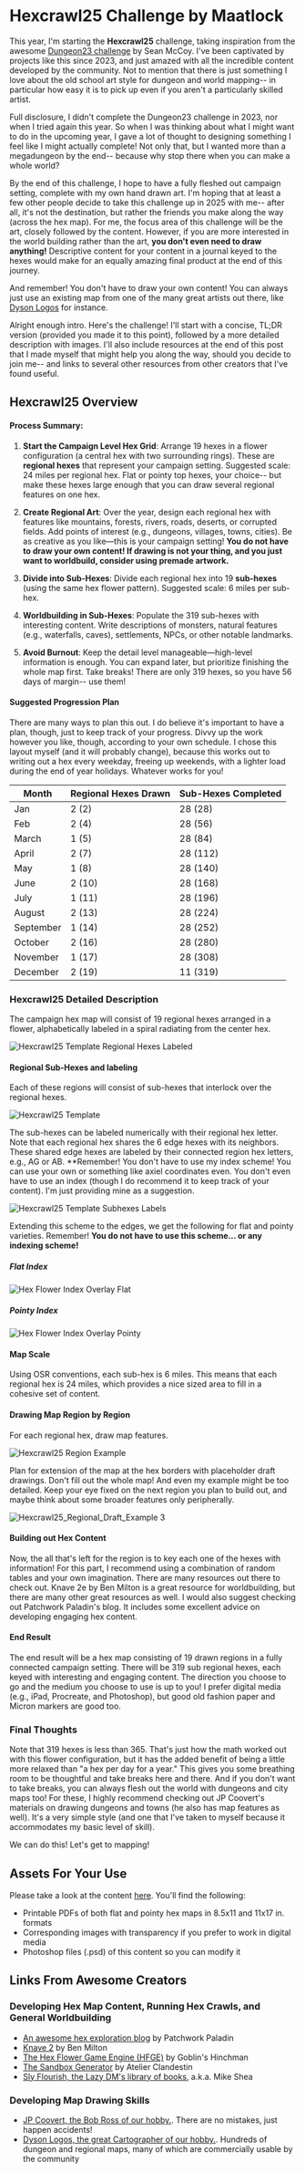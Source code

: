 # Hexcrawl25 Challenge by Maatlock

This year, I'm starting the **Hexcrawl25** challenge, taking inspiration from the awesome [Dungeon23 challenge](https://seanmccoy.substack.com/p/dungeon23) by Sean McCoy. I've been captivated by projects like this since 2023, and just amazed with all the incredible content developed by the community. Not to mention that there is just something I love about the old school art style for dungeon and world mapping-- in particular how easy it is to pick up even if you aren't a particularly skilled artist.

Full disclosure, I didn't complete the Dungeon23 challenge in 2023, nor when I tried again this year. So when I was thinking about what I might want to do in the upcoming year, I gave a lot of thought to designing something I feel like I might actually complete! Not only that, but I wanted more than a megadungeon by the end-- because why stop there when you can make a whole world?

By the end of this challenge, I hope to have a fully fleshed out campaign setting, complete with my own hand drawn art. I'm hoping that at least a few other people decide to take this challenge up in 2025 with me-- after all, it's not the destination, but rather the friends you make along the way (across the hex map). For me, the focus area of this challenge will be the art, closely followed by the content. However, if you are more interested in the world building rather than the art, **you don't even need to draw anything!** Descriptive content for your content in a journal keyed to the hexes would make for an equally amazing final product at the end of this journey.

And remember! You don't have to draw your own content! You can always just use an existing map from one of the many great artists out there, like [Dyson Logos](https://dysonlogos.blog/2024/12/13/the-autumn-lands-hex-map-e/) for instance.

Alright enough intro. Here's the challenge! I'll start with a concise, TL;DR version (provided you made it to this point), followed by a more detailed description with images. I'll also include resources at the end of this post that I made myself that might help you along the way, should you decide to join me-- and links to several other resources from other creators that I've found useful.

## Hexcrawl25 Overview

#### Process Summary:

1. **Start the Campaign Level Hex Grid**: Arrange 19 hexes in a flower configuration (a central hex with two surrounding rings). These are **regional hexes** that represent your campaign setting. Suggested scale: 24 miles per regional hex. Flat or pointy top hexes, your choice-- but make these hexes large enough that you can draw several regional features on one hex.

2. **Create Regional Art**: Over the year, design each regional hex with features like mountains, forests, rivers, roads, deserts, or corrupted fields. Add points of interest (e.g., dungeons, villages, towns, cities). Be as creative as you like—this is your campaign setting! **You do not have to draw your own content! If drawing is not your thing, and you just want to worldbuild, consider using premade artwork.**

3. **Divide into Sub-Hexes**: Divide each regional hex into 19 **sub-hexes** (using the same hex flower pattern). Suggested scale: 6 miles per sub-hex. 

4. **Worldbuilding in Sub-Hexes**: Populate the 319 sub-hexes with interesting content. Write descriptions of monsters, natural features (e.g., waterfalls, caves), settlements, NPCs, or other notable landmarks.

5. **Avoid Burnout**: Keep the detail level manageable—high-level information is enough. You can expand later, but prioritize finishing the whole map first. Take breaks! There are only 319 hexes, so you have 56 days of margin-- use them!

#### Suggested Progression Plan

There are many ways to plan this out. I do believe it's important to have a plan, though, just to keep track of your progress. Divvy up the work however you like, though, according to your own schedule. I chose this layout myself (and it will probably change), because this works out to writing out a hex every weekday, freeing up weekends, with a lighter load during the end of year holidays. Whatever works for you!

| Month     | Regional Hexes Drawn | Sub-Hexes Completed |
| --------- | -------------------- | ------------------- |
| Jan       | 2 (2)                | 28 (28)             |
| Feb       | 2 (4)                | 28 (56)             |
| March     | 1 (5)                | 28 (84)             |
| April     | 2 (7)                | 28 (112)            |
| May       | 1 (8)                | 28 (140)            |
| June      | 2 (10)               | 28 (168)            |
| July      | 1 (11)               | 28 (196)            |
| August    | 2 (13)               | 28 (224)            |
| September | 1 (14)               | 28 (252)            |
| October   | 2 (16)               | 28 (280)            |
| November  | 1 (17)               | 28 (308)            |
| December  | 2 (19)               | 11 (319)            |

### Hexcrawl25 Detailed Description

The campaign hex map will consist of 19 regional hexes arranged in a flower, alphabetically labeled in a spiral radiating from the center hex.

![Hexcrawl25 Template Regional Hexes Labeled](https://github.com/user-attachments/assets/03ba0fcc-63e7-4f91-b7aa-98235a065e6a)

#### Regional Sub-Hexes and labeling

Each of these regions will consist of sub-hexes that interlock over the regional hexes.

![Hexcrawl25 Template](https://github.com/user-attachments/assets/ae94e6db-bcb7-4bc7-b0a8-8f4f13b7a90c)

The sub-hexes can be labeled numerically with their regional hex letter. Note that each regional hex shares the 6 edge hexes with its neighbors. These shared edge hexes are labeled by their connected region hex letters, e.g., AG or AB. **Remember! You don't have to use my index scheme! You can use your own or something like axiel coordinates even. You don't even have to use an index (though I do recommend it to keep track of your content). I'm just providing mine as a suggestion.

![Hexcrawl25 Template Subhexes Labels](https://github.com/user-attachments/assets/cd847f84-353e-465c-8a26-ff9f42023ff6)

Extending this scheme to the edges, we get the following for flat and pointy varieties. Remember! **You do not have to use this scheme... or any indexing scheme!**

##### Flat Index

![Hex Flower Index Overlay Flat](https://github.com/user-attachments/assets/c5d6da06-d2f8-4532-aac7-ad523d5a031d)

##### Pointy Index

![Hex Flower Index Overlay Pointy](https://github.com/user-attachments/assets/ad67e3a8-a525-4cdd-8cfe-e4c249f80c83)


#### Map Scale

Using OSR conventions, each sub-hex is 6 miles. This means that each regional hex is 24 miles, which provides a nice sized area to fill in a cohesive set of content.

#### Drawing Map Region by Region

For each regional hex, draw map features.

![Hexcrawl25 Region Example](https://github.com/user-attachments/assets/5123f706-3642-46bc-9a72-ac6aae18ddea)

Plan for extension of the map at the hex borders with placeholder draft drawings. Don't fill out the whole map! And even my example might be too detailed. Keep your eye fixed on the next region you plan to build out, and maybe think about some broader features only peripherally.

![Hexcrawl25_Regional_Draft_Example 3](https://github.com/user-attachments/assets/30dc2e7e-5ea4-4aa6-8249-42272efd694d)

#### Building out Hex Content

Now, the all that's left for the region is to key each one of the hexes with information! For this part, I recommend using a combination of random tables and your own imagination. There are many resources out there to check out. Knave 2e by Ben Milton is a great resource for worldbuilding, but there are many other great resources as well. I would also suggest checking out Patchwork Paladin's blog. It includes some excellent advice on developing engaging hex content.

#### End Result

The end result will be a hex map consisting of 19 drawn regions in a fully connected campaign setting. There will be 319 sub regional hexes, each keyed with interesting and engaging content. The direction you choose to go and the medium you choose to use is up to you! I prefer digital media (e.g., iPad, Procreate, and Photoshop), but good old fashion paper and Micron markers are good too.

### Final Thoughts
Note that 319 hexes is less than 365. That's just how the math worked out with this flower configuration, but it has the added benefit of being a little more relaxed than "a hex per day for a year." This gives you some breathing room to be thoughtful and take breaks here and there. And if you don't want to take breaks, you can always flesh out the world with dungeons and city maps too! For these, I highly recommend checking out JP Coovert's materials on drawing dungeons and towns (he also has map features as well). It's a very simple style (and one that I've taken to myself because it accommodates my basic level of skill).

We can do this! Let's get to mapping!

## Assets For Your Use

Please take a look at the content [here](https://github.com/TrekkieByDay/Hexcrawl25/tree/main/Assets). You'll find the following:
- Printable PDFs of both flat and pointy hex maps in 8.5x11 and 11x17 in. formats
- Corresponding images with transparency if you prefer to work in digital media
- Photoshop files (.psd) of this content so you can modify it

## Links From Awesome Creators

### Developing Hex Map Content, Running Hex Crawls, and General Worldbuilding
- [An awesome hex exploration blog](https://patchworkpaladin.com/2024/12/08/journey-systems-and-exploration-systems/) by Patchwork Paladin
- [Knave 2](https://www.drivethrurpg.com/en/product/484910/knave-second-edition) by Ben Milton
- [The Hex Flower Game Engine (HFGE)](https://goblinshenchman.wordpress.com/hex-power-flower/) by Goblin's Hinchman
- [The Sandbox Generator](https://www.drivethrurpg.com/en/product/430675/sandbox-generator) by Atelier Clandestin
- [Sly Flourish, the Lazy DM's library of books](https://slyflourish.com/), a.k.a. Mike Shea

### Developing Map Drawing Skills
- [JP Coovert, the Bob Ross of our hobby.](https://www.youtube.com/jpcoovert). There are no mistakes, just happen accidents!
- [Dyson Logos, the great Cartographer of our hobby.](https://dysonlogos.blog/). Hundreds of dungeon and regional maps, many of which are commercially usable by the community
